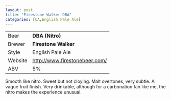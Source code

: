 ```yaml
---
layout: post
title: "Firestone Walker DBA"
categories: [CA,English Pale Ale]
---
```


|         |                                 |
|---------|---------------------------------|
| Beer    | __DBA (Nitro)__                 |
| Brewer  | __Firestone Walker__            |
| Style   | English Pale Ale                |
| Website | <http://www.firestonebeer.com/> |
| ABV     | 5%                              |

Smooth like nitro. Sweet but not cloying. Malt overtones, very subtle. A vague fruit finish. Very drinkable, although for a carbonation fan like me, the nitro makes the experience unusual.
